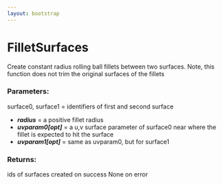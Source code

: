 ```yaml
---
layout: bootstrap
---
```


# FilletSurfaces

Create constant radius rolling ball fillets between two surfaces. Note,
        this function does not trim the original surfaces of the fillets
        

### Parameters:

surface0, surface1 = identifiers of first and second surface
- ***radius*** = a positive fillet radius
- ***uvparam0[opt]*** = a u,v surface parameter of surface0 near where the fillet
  is expected to hit the surface
- ***uvparam1[opt]*** = same as uvparam0, but for surface1
        

### Returns:


ids of surfaces created on success
None on error
        
